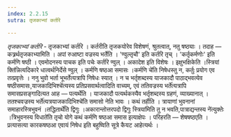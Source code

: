 ```yaml
---
index: 2.2.15
sutra: तृजकाभ्यां कर्तरि

---
```

_तृजकाभ्यां कर्तरि_ - तृजकाभ्यां कर्तरि । कर्तरीति तृजकयोरेव विशेषणं, श्रुतत्वात्, नतु षष्ठ्याः । तदाह — कत्र्रर्थतृजकाभ्यामिति । अपां रुआष्टा वज्रस्य भर्तेति । 'ण्वुल्तृचौ' इति कर्तरि तृच् । 'कर्तृकर्मणोः' इति कर्मणि षष्ठी । एवमोदनस्य पाचक इति पचेः कर्तरि ण्वुल् । अकादेश इति विशेषः । इक्षुभक्षिकेति ।स्त्रियां क्ति॑न्नित्यदिकारे धात्वर्थनिर्देसे ण्वुल् । कर्मणि षष्ठआ समासः ।कर्मणि चे॑ति निषेधस्तु न, कर्तुः प्रयोग एव तत्प्रवृत्तेः । ननु भुवो भर्ता भूभर्तेत्यत्रापि निषेधः स्यात् । न च भर्तृशब्दस्य याजकादौ पाठाद्भवत्येव षष्ठीसमासः,याजकादिभिश्चे॑त्यस्य प्रतिप्रसवार्थत्वादिति वाच्यम्, एवं ततिवज्रस्य भर्ते॑त्यत्रापि समासप्रसङ्गादित्यत आह — पत्यर्थेति । याजकादौ पत्यर्थकस्यैव भर्तृशब्दस्य ग्रहणं, व्याख्यानात् । ततश्चवज्रस्य भर्ते॑त्यत्रयाजकादिभिश्चे॑ति समासो नेति भावः । कथं तर्हीति । त्रायाणां भुवनानां समाहारस्त्रिभुवनं ।तद्धितार्थे॑ति द्विगुः ।अकारान्तोत्तरपदो द्विगुः स्त्रिया॑मिति तु न भवति,पात्राद्यन्तस्य ने॑त्युक्तेः ।त्रिभुवनस्य विधाते॑ति तृचो योगे कथं कर्मणि षष्ठआ समास इत्याक्षेपः । परिहरति — शेषषष्ठएति । प्रत्यासत्या कारकषष्ठआ एवायं निषेध इति बहुष्विति सूत्रे कैयट आहेत्यर्थः । 